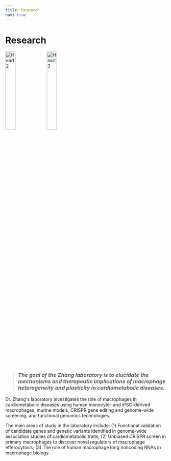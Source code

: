```yaml
---
title: Research
nav: true
---
```


# **Research**  
<div> 
  <img src="{{ '/images/Word_Art2.png' | absolute_url }}" alt="Heart2" style="width:25%;" >
  <img src="{{ '/images/Word_Art3.png' | absolute_url }}" alt="Heart3" style="width:25%;" >
</div> 
   
>### _The goal of the Zhang laboratory is to elucidate the mechanisms and therapeutic implications of macrophage heterogeneity and plasticity in cardiometabolic diseases._

Dr. Zhang's laboratory investigates the role of macrophages in cardiometabolic diseases using human monocyte- and iPSC-derived macrophages, murine models, CRISPR gene editing and genome-wide screening, and functional genomics technologies.

The main areas of study in the laboratory include: (1) Functional validation of candidate genes and genetic variants identified in genome-wide association studies of cardiometabolic traits; (2) Unbiased CRISPR screen in primary macrophages to discover novel regulators of macrophage efferocytosis; (3) The role of human macrophage long noncoding RNAs in macrophage biology.

